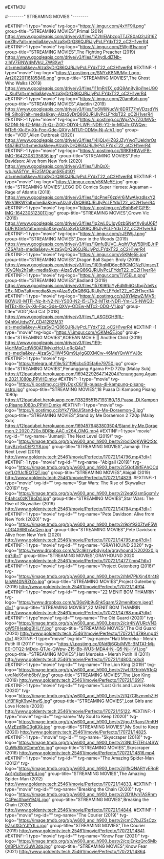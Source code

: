 #EXTM3U

#--------" STREAMING MOVIES "--------

#EXTINF:-1 type="movie" tvg-logo="https://i.imgur.com/4xYF9Il.png" group-title="STREAMING MOVIES",Primal (2019)
https://www.googleapis.com/drive/v3/files/1Z2hlElAbzopTTJZ80aQ2rJ316ZpeZlhv?alt=media&key=AIzaSyDrQ86QJRiJlyPcLFYdxT22_oC2H1verR4
#EXTINF:-1 type="movie" tvg-logo="https://i.imgur.com/EWgj81w.png" group-title="STREAMING MOVIES",The Fighting Preacher (2019)
https://www.googleapis.com/drive/v3/files/1AhydLdlZNb-zIhlV7ElNW4MVkU_ZW8Xw?alt=media&key=AIzaSyDrQ86QJRiJlyPcLFYdxT22_oC2H1verR4
#EXTINF:-1 type="movie" tvg-logo="https://i.postimg.cc/SNYxK8N8/My-Logo-Art20220116185846.png" group-title="STREAMING MOVIES",The Ghost Who Walks (2019)
https://www.googleapis.com/drive/v3/files/111mRrj1X_gdQ8An8y9pi1neUG0J_XiuI?alt=media&key=AIzaSyDrQ86QJRiJlyPcLFYdxT22_oC2H1verR4
#EXTINF:-1 type="movie" tvg-logo="https://i.imgur.com/20amKvh.png" group-title="STREAMING MOVIES",Aladdin (2019)
https://www.googleapis.com/drive/v3/files/1o6WIiNucWr8DRT77mVDzsdYNMi_Siho9?alt=media&key=AIzaSyDrQ86QJRiJlyPcLFYdxT22_oC2H1verR4
#EXTINF:-1 type="movie" tvg-logo="https://i.postimg.cc/WpZVy7ZG/MV5-BZDNl-Nj-I2-Mjkt-Zj-Qz-Zi00-ODY4-LWFi-NDEt-Y2-Ix-MGJh-OWQw-MTc5-Xk-Ey-Xk-Fqc-Gde-QXVy-NTU1-ODMy-Nj-A-V1.jpg" group-title="VOD",Alien Outbreak (2020)
https://www.googleapis.com/drive/v3/files/14IjQLyHZ82JZyYwqTUeldnrOs6GiZjBd?alt=media&key=AIzaSyDrQ86QJRiJlyPcLFYdxT22_oC2H1verR4
#EXTINF:-1 type="movie" tvg-logo="https://i.postimg.cc/SRKRHtWy/FB-IMG-1642308235836.jpg" group-title="STREAMING MOVIES",Pete Davidson: Alive from New York (2020)
https://www.googleapis.com/drive/v3/files/1JhQxX-wbJsA5fYm_REz5MOpunSKEdtiO?alt=media&key=AIzaSyDrQ86QJRiJlyPcLFYdxT22_oC2H1verR4
#EXTINF:-1 type="movie" tvg-logo="https://i.imgur.com/v5KMe5E.jpg" group-title="STREAMING MOVIES",LEGO DC Comics Super Heroes: Aquaman – Rage of Atlantis (2018)
https://www.googleapis.com/drive/v3/files/1dcPneF6zpVr6jMwAIyzdIsxY2WkVl9KW?alt=media&key=AIzaSyDrQ86QJRiJlyPcLFYdxT22_oC2H1verR4
#EXTINF:-1 type="movie" tvg-logo="https://i.postimg.cc/zBqhBvFG/FB-IMG-1642305123017.jpg" group-title="STREAMING MOVIES",Crown Vic (2019)
https://www.googleapis.com/drive/v3/files/1q2wL0UIgy0zbSNeYXy8uU6EfbUFrKGeN?alt=media&key=AIzaSyDrQ86QJRiJlyPcLFYdxT22_oC2H1verR4
#EXTINF:-1 type="movie" tvg-logo="https://i.imgur.com/cJEIWjJ.png" group-title="STREAMING MOVIES",Door in the Woods (2019)
https://www.googleapis.com/drive/v3/files/1QnfuBUVC_AqlhV7qV5BIltlEJrIP4ZSA?alt=media&key=AIzaSyDrQ86QJRiJlyPcLFYdxT22_oC2H1verR4
#EXTINF:-1 type="movie" tvg-logo="https://i.imgur.com/v5KMe5E.jpg" group-title="STREAMING MOVIES",Dragon Ball Super: Broly (2018)
https://www.googleapis.com/drive/v3/files/1I03tgMD6qcB9CMGNzPJmscsT1CyQNy2h?alt=media&key=AIzaSyDrQ86QJRiJlyPcLFYdxT22_oC2H1verR4
#EXTINF:-1 type="movie" tvg-logo="https://i.imgur.com/TjV5ELn.png" group-title="STREAMING MOVIES",Badland (2019)
https://www.googleapis.com/drive/v3/files/157KI9fbIYyEdMh6OsfbgZdeNx26x-NDw?alt=media&key=AIzaSyDrQ86QJRiJlyPcLFYdxT22_oC2H1verR4
#EXTINF:-1 type="movie" tvg-logo="https://i.postimg.cc/s28YMzwZ/MV5-BOWU0-MTFl-Nz-It-N2-Nl-YS00-N2-I5-LTk2-MTkt-NDFi-Ym-U5-NWQ3-MTEz-Xk-Ey-Xk-Fqc-Gde-QXVy-ODEw-MTc2-ODQ-V1.jpg" group-title="VOD",Bad Cat (2018)
https://www.googleapis.com/drive/v3/files/1_ASGEGHBRL-94hKvUtdw7Y_CD412RZM3?alt=media&key=AIzaSyDrQ86QJRiJlyPcLFYdxT22_oC2H1verR4
#EXTINF:-1 type="movie" tvg-logo="https://i.imgur.com/v5KMe5E.jpg" group-title="STREAMING MOVIES",KOREAN MOVIE || Another Child (2019)
https://www.googleapis.com/drive/v3/files/1E9-i4oHMqCzdW60ATlMykxHoU-qRcQ4u?alt=media&key=AIzaSyDiIW45Qm9LyIgGDXMCw-46MeYQvWYVJ8c
#EXTINF:-1 type="movie" tvg-logo="https://telegra.ph/file/521f96cbc505fa6e79750.jpg" group-title="STREAMING MOVIES",Penunggang Agama FHD 720p [Malay Sub]
https://f2lpadubot.herokuapp.com/1694229264714204/Penunggang.Agama.2021.1080p.PPVHD.mkv
#EXTINF:-1 type="movie" tvg-logo="https://i.postimg.cc/4NyDgxC6/18-puasa-di-kampung-pisang-astro.jpg" group-title="STREAMING MOVIES",18 Puasa Di Kampong Pisang 1080p
https://f2lpadubot.herokuapp.com/1382655157193180/18.Puasa..Di.Kampong.Pisang.1080p.PPVHD.mkv
#EXTINF:-1 type="movie" tvg-logo="https://i.postimg.cc/bYk7YBdJ/Stand-by-Me-Doraemon-2.jpg" group-title="STREAMING MOVIES",Stand by Me Doraemon 2 720p [Malay Sub]
https://f2lpadubot.herokuapp.com/1694576483803504/Stand.by.Me.Doraemon.2.2020.720p.BDRip.AAC.x264_OMG.mp4
#EXTINF:-1 type="movie" tvg-id="" tvg-name="Jumanji: The Next Level (2019)" tvg-logo="https://image.tmdb.org/t/p/w600_and_h900_bestv2/odlQgKW9QtStchoyBzy5x0EP2Y8.jpg" group-title="STREAMING MOVIES",Jumanji: The Next Level (2019)
http://www.goldentv.tech:25461/movie/Perfecto/170721/14796.mp4?dl=1
#EXTINF:-1 type="movie" tvg-id="" tvg-name="Abigail (2019)" tvg-logo="https://image.tmdb.org/t/p/w600_and_h900_bestv2/5Ggf38fEAhOCdgvfLOfUcfEQTQT.jpg" group-title="STREAMING MOVIES",Abigail (2019)
http://www.goldentv.tech:25461/movie/Perfecto/170721/14829.
#EXTINF:-1 type="movie" tvg-id="" tvg-name="Star Wars: The Rise of Skywalker (2019)" tvg-logo="https://image.tmdb.org/t/p/w600_and_h900_bestv2/2eq02smSgxm1vF4ahcs0zKT9oDd.jpg" group-title="STREAMING MOVIES",Star Wars: The Rise of Skywalker (2019)
http://www.goldentv.tech:25461/movie/Perfecto/170721/14784.mp4?dl=1
#EXTINF:-1 type="movie" tvg-id="" tvg-name="Pete Davidson: Alive from New York (2020)" tvg-logo="https://image.tmdb.org/t/p/w600_and_h900_bestv2/9pY930ZfwF5WnDG4X6IBfxAcQeq.jpg" group-title="STREAMING MOVIES",Pete Davidson: Alive from New York (2020)
http://www.goldentv.tech:25461/movie/Perfecto/170721/14795.mp4?dl=1
#EXTINF:-1 type="movie" tvg-id="" tvg-name="GRAYHOUND 2020" tvg-logo="https://www.dropbox.com/s/2cl9izrwbdyjs4a/grayhound%202020.jpeg?dl=1" group-title="STREAMING MOVIES",GRAYHOUND 2020
http://www.goldentv.tech:25461/movie/Perfecto/170721/14777.mp4?dl=1
#EXTINF:-1 type="movie" tvg-id="" tvg-name="Project Gutenberg (2018)" tvg-logo="https://image.tmdb.org/t/p/w600_and_h900_bestv2/hM7PkXjn4Xr4t8laIsW40NRZtZo.jpg" group-title="STREAMING MOVIES",Project Gutenberg (2018)
http://www.goldentv.tech:25461/movie/Perfecto/170721/14914.
#EXTINF:-1 type="movie" tvg-id="" tvg-name="22 MENIT BOM THAMRIN" tvg-logo="https://www.dropbox.com/s/36s9jb9u5hk5qam/22menitbom.jpeg?dl=1" group-title="STREAMING MOVIES",22 MENIT BOM THAMRIN
http://www.goldentv.tech:25461/movie/Perfecto/170721/14768.mp4?dl=1
#EXTINF:-1 type"movie" tvg-id="" tvg-name="The Old Guard (2020)" tvg-logo="https://image.tmdb.org/t/p/w600_and_h900_bestv2/cjr4NWURcVN3gW5FlHeabgBHLrY.jpg" group-title="STREAMING MOVIES",The Old Guard (2020)
http://www.goldentv.tech:25461/movie/Perfecto/170721/14799.mp4?dl=1
#EXTINF:-1 type="movie" tvg-id="" tvg-name="Hati Merdeka - Merah Putih III (2011)" tvg-logo="https://i.postimg.cc/0NdBj6Gb/MV5-BMTA1-Mj-E0-OTQ2-MDde-QTJe-QWpw-Z15-Bb-WU3-MDA4-Nj-Q5-Nj-I-V1.jpg" group-title="STREAMING MOVIES",Hati Merdeka - Merah Putih III (2011)
http://www.goldentv.tech:25461/movie/Perfecto/170721/14800.m3u8
#EXTINF:-1 type="movie" tvg-id="" tvg-name="The Lion King (2019)" tvg-logo="https://image.tmdb.org/t/p/w600_and_h900_bestv2/wLRZbtrbV51oQuvqNeK6vhb6btV.jpg" group-title="STREAMING MOVIES",The Lion King (2019)
http://www.goldentv.tech:25461/movie/Perfecto/170721/16917.
#EXTINF:-1 type="movie" tvg-id="" tvg-name="Lost Girls and Love Hotels (2020)" tvg-logo="https://image.tmdb.org/t/p/w600_and_h900_bestv2/fQ7CI5zmmhZlHuYBFKgK9w4hwlS.jpg" group-title="STREAMING MOVIES",Lost Girls and Love Hotels (2020)
http://www.goldentv.tech:25461/movie/Perfecto/170721/15122.
#EXTINF:-1 type="movie" tvg-id="" tvg-name="My Soul to Keep (2020)" tvg-logo="https://image.tmdb.org/t/p/w600_and_h900_bestv2/goJ7Raosf7mKHuMzEzdRkC3gKXk.jpg" group-title="STREAMING MOVIES",My Soul to Keep (2020)
http://www.goldentv.tech:25461/movie/Perfecto/170721/14825.
#EXTINF:-1 type=:"movie" tvg-id="" tvg-name="Skyscraper (2018)" tvg-logo="https://image.tmdb.org/t/p/w600_and_h900_bestv2/3NL1FiTEhU4SWOuWk8lkVCbmnYm.jpg" group-title="STREAMING MOVIES",Skyscraper (2018)
http://www.goldentv.tech:25461/movie/Perfecto/170721/14816.mp4
#EXTINF:-1 type="movie" tvg-id="" tvg-name="The Amazing Spider-Man (2012)" tvg-logo="https://image.tmdb.org/t/p/w600_and_h900_bestv2/jIfkQNARYyERqRAq1p1c8xgePp4.jpg" group-title="STREAMING MOVIES",The Amazing Spider-Man (2012)
http://www.goldentv.tech:25461/movie/Perfecto/170721/14833.
#EXTINF:-1 type="movie" tvg-id="" tvg-name="Breaking the Chain (2020)" tvg-logo="https://image.tmdb.org/t/p/w600_and_h900_bestv2/2D1UyhTASRnmC4PecXhxeY94ljL.jpg" group-title="STREAMING MOVIES",Breaking the Chain (2020)
http://www.goldentv.tech:25461/movie/Perfecto/170721/14844.
#EXTINF:-1 type="movie" tvg-id="" tvg-name="The Courier (2019)" tvg-logo="https://image.tmdb.org/t/p/w600_and_h900_bestv2/cmC7bJZ5sCzx9ZsrlXOrYJfYtLc.jpg" group-title="STREAMING MOVIES",The Courier (2019)
http://www.goldentv.tech:25461/movie/Perfecto/170721/14841.
#EXTINF:-1 type="movie" tvg-id="" tvg-name="Know Fear (2021)" tvg-logo="https://image.tmdb.org/t/p/w600_and_h900_bestv2/cqjEnkzQro5Mb0nBPLkYv3uW3dq.jpg" group-title="STREAMING MOVIES",Know Fear (2021)
http://www.goldentv.tech:25461/movie/Perfecto/170721/14864.

